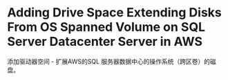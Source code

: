 # Adding Drive Space Extending Disks From OS Spanned Volume on SQL Server Datacenter Server in AWS
 添加驱动器空间 - 扩展AWS的SQL 服务器数据中心的操作系统（跨区卷）的磁盘。
